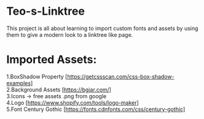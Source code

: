 # **Teo-s-Linktree**

  This project is all about learning to import custom fonts and assets by using them to give a modern look to a linktree like page.<br>
  
# **Imported Assets:**<br>
  1.BoxShadow Property [https://getcssscan.com/css-box-shadow-examples]<br>
  2.Background Assets [https://bgjar.com/]<br>
  3.Icons -> free assets .png from google<br>
  4.Logo [https://www.shopify.com/tools/logo-maker]<br>
  5.Font Century Gothic [https://fonts.cdnfonts.com/css/century-gothic]<br>
